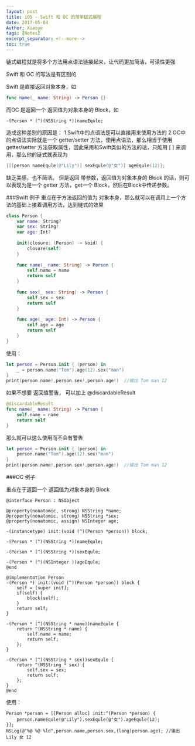 ```yaml
---
layout: post
title: iOS - Swift 和 OC 的简单链式编程
date: 2017-05-04
Author: Xiaoye 
tags: [Notes]
excerpt_separator: <!--more-->
toc: true
---
```


链式编程就是将多个方法用点语法链接起来，让代码更加简洁，可读性更强

Swift 和 OC 的写法是有区别的

<!--more-->

Swift 是直接返回对象本身，如

```swift
func name(_ name: String) -> Person {}
```
而OC 是返回一个 返回值为对象本身的 Block，如
```objc
-(Person * (^)(NSString *))nameEqule;
```


造成这种差别的原因是：
1.Swift中的点语法是可以直接用来使用方法的
2.OC中的点语法实际就是一个 getter/setter 方法，使用点语法，那么相当于使用 getter/setter 方法获取属性，因此采用和Swift类似的方法的话，只能用 [ ] 来调用，那么他的链式就表现为

```objective-c
[[[person nameEqule(@"Lily")] sexEqule(@"女")] ageEqule(12)];
```
缺乏美感，也不简洁。
但是返回 带参数，返回值为对象本身的 Block 的话，则可以表现为是一个 getter 方法，get一个 Block，然后在Block中传递参数。



###Swift 例子
重点在于方法返回的值为 对象本身，那么就可以在调用上一个方法的基础上接着调用方法，达到链式的效果
```swift
class Person {
    var name: String?
    var sex: String?
    var age: Int?
    
    init(closure: (Person) -> Void) {
        closure(self)
    }
    
    func name(_ name: String) -> Person {
        self.name = name
        return self
    }
    
    func sex(_ sex: String) -> Person {
        self.sex = sex
        return self
    }
    
    func age(_ age: Int) -> Person {
        self.age = age
        return self
    }
}
```
使用：
```swift
let person = Person.init { (person) in
    _ = person.name("Tom").age(12).sex("man")
}
print(person.name!,person.sex!,person.age!)  //输出 Tom man 12
```
如果不想要 返回值警告， 可以加上 @discardableResult
```swift
@discardableResult
func name(_ name: String) -> Person {
    self.name = name
    return self
}
```
那么就可以这么使用而不会有警告
```swift
let person = Person.init { (person) in
    person.name("Tom").age(12).sex("man")
}
print(person.name!,person.sex!,person.age!)  //输出 Tom man 12
```


###OC 例子

重点在于返回一个 返回值为对象本身的 Block
```objc
@interface Person : NSObject

@property(nonatomic, strong) NSString *name;
@property(nonatomic, strong) NSString *sex;
@property(nonatomic, assign) NSInteger age;

-(instancetype) init:(void (^)(Person *person)) block;

-(Person * (^)(NSString *))nameEqule;

-(Person * (^)(NSString *))sexEqule;

-(Person * (^)(NSInteger ))ageEqule;
@end

@implementation Person
-(Person *) init:(void (^)(Person *person)) block {
    self = [super init];
    if(self) {
        block(self);
    }
    return self;
}

-(Person * (^)(NSString * name))nameEqule {
    return ^(NSString * name) {
        self.name = name;
        return self;
    };
}

-(Person * (^)(NSString * sex))sexEqule {
    return ^(NSString * sex) {
        self.sex = sex;
        return self;
    };
}
@end
```
使用：
```objc
Person *person = [[Person alloc] init:^(Person *person) {
    person.nameEqule(@"Lily").sexEqule(@"女").ageEqule(12);
}];
NSLog(@"%@ %@ %ld",person.name,person.sex,(long)person.age); //输出 Lily 女 12
```